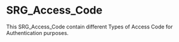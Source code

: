 # SRG_Access_Code
This SRG_Access_Code contain different Types of Access Code for Authentication purposes. 

